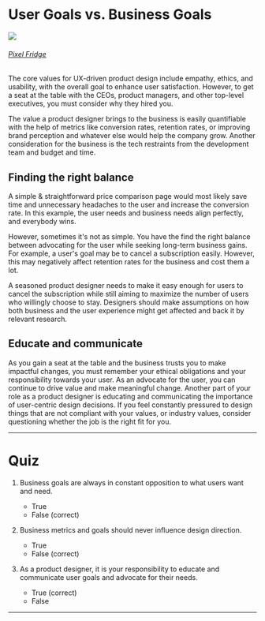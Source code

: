 # User Goals vs. Business Goals

![](https://prodesigncurriculum.s3.us-east-2.amazonaws.com/user-business-venn.jpeg)
###### [Pixel Fridge](https://pixelfridge.digital/designing-for-development/)

The core values for UX-driven product design include empathy, ethics, and usability, with the overall goal to enhance user satisfaction. However, to get a seat at the table with the CEOs, product managers, and other top-level executives, you must consider why they hired you.

The value a product designer brings to the business is easily quantifiable with the help of metrics like conversion rates, retention rates, or improving brand perception and whatever else would help the company grow. Another consideration for the business is the tech restraints from the development team and budget and time.
## Finding the right balance
A simple & straightforward price comparison page would most likely save time and unnecessary headaches to the user and increase the conversion rate. In this example, the user needs and business needs align perfectly, and everybody wins.

However, sometimes it's not as simple. You have the find the right balance between advocating for the user while seeking long-term business gains. For example, a user's goal may be to cancel a subscription easily. However, this may negatively affect retention rates for the business and cost them a lot.

A seasoned product designer needs to make it easy enough for users to cancel the subscription while still aiming to maximize the number of users who willingly choose to stay. Designers should make assumptions on how both business and the user experience might get affected and back it by relevant research.
## Educate and communicate
As you gain a seat at the table and the business trusts you to make impactful changes, you must remember your ethical obligations and your responsibility towards your user. As an advocate for the user, you can continue to drive value and make meaningful change. Another part of your role as a product designer is educating and communicating the importance of user-centric design decisions. If you feel constantly pressured to design things that are not compliant with your values, or industry values, consider questioning whether the job is the right fit for you.

___

# Quiz
1. Business goals are always in constant opposition to what users want and need.
	- True
	- False (correct)

2. Business metrics and goals should never influence design direction.
	- True
	- False (correct)

3. As a product designer, it is your responsibility to educate and communicate user goals and advocate for their needs.
	- True (correct)
	- False

---